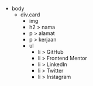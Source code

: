 <!-- 
    tugas
    - 
-->
- body
    - div.card
        - img
        - h2 > nama
        - p > alamat
        - p > kerjaan
        - ul
            - li > GitHub
            - li > Frontend Mentor
            - li > LinkedIn
            - li > Twitter
            - li > Instagram